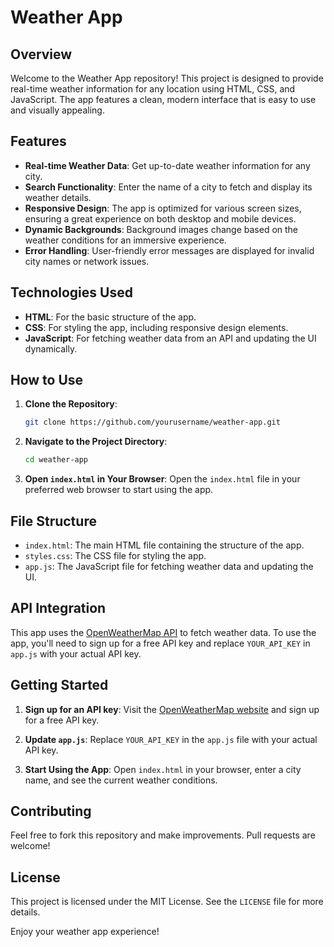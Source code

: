# Weather App

## Overview
Welcome to the Weather App repository! This project is designed to provide real-time weather information for any location using HTML, CSS, and JavaScript. The app features a clean, modern interface that is easy to use and visually appealing.

## Features
- **Real-time Weather Data**: Get up-to-date weather information for any city.
- **Search Functionality**: Enter the name of a city to fetch and display its weather details.
- **Responsive Design**: The app is optimized for various screen sizes, ensuring a great experience on both desktop and mobile devices.
- **Dynamic Backgrounds**: Background images change based on the weather conditions for an immersive experience.
- **Error Handling**: User-friendly error messages are displayed for invalid city names or network issues.

## Technologies Used
- **HTML**: For the basic structure of the app.
- **CSS**: For styling the app, including responsive design elements.
- **JavaScript**: For fetching weather data from an API and updating the UI dynamically.

## How to Use
1. **Clone the Repository**:
    ```bash
    git clone https://github.com/yourusername/weather-app.git
    ```
2. **Navigate to the Project Directory**:
    ```bash
    cd weather-app
    ```
3. **Open `index.html` in Your Browser**:
    Open the `index.html` file in your preferred web browser to start using the app.

## File Structure
- `index.html`: The main HTML file containing the structure of the app.
- `styles.css`: The CSS file for styling the app.
- `app.js`: The JavaScript file for fetching weather data and updating the UI.

## API Integration
This app uses the [OpenWeatherMap API](https://openweathermap.org/api) to fetch weather data. To use the app, you'll need to sign up for a free API key and replace `YOUR_API_KEY` in `app.js` with your actual API key.

## Getting Started
1. **Sign up for an API key**:
   Visit the [OpenWeatherMap website](https://openweathermap.org/api) and sign up for a free API key.

2. **Update `app.js`**:
   Replace `YOUR_API_KEY` in the `app.js` file with your actual API key.

3. **Start Using the App**:
   Open `index.html` in your browser, enter a city name, and see the current weather conditions.

## Contributing
Feel free to fork this repository and make improvements. Pull requests are welcome!

## License
This project is licensed under the MIT License. See the `LICENSE` file for more details.

Enjoy your weather app experience!
```
